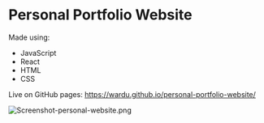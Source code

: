 # Personal Portfolio Website

Made using:

- JavaScript
- React
- HTML
- CSS

Live on GitHub pages: https://wardu.github.io/personal-portfolio-website/

![Screenshot-personal-website.png](https://github.com/wardu/REACT-PORTFOLIO-1/blob/master/Screenshot-personal-website.png)

